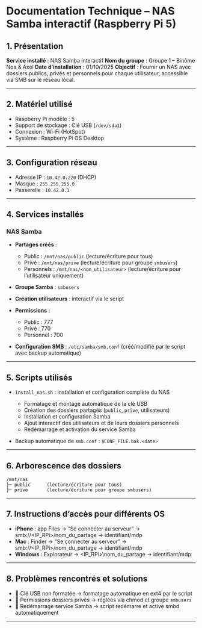 # Documentation Technique – NAS Samba interactif (Raspberry Pi 5)

## 1. Présentation

**Service installé** : NAS Samba interactif
**Nom du groupe** : Groupe 1 – Binôme Noa & Axel
**Date d’installation** : 01/10/2025
**Objectif** : Fournir un NAS avec dossiers publics, privés et personnels pour chaque utilisateur, accessible via SMB sur le réseau local.

---

## 2. Matériel utilisé

* Raspberry Pi modèle : 5
* Support de stockage : Clé USB (`/dev/sda1`)
* Connexion : Wi-Fi (HotSpot)
* Système : Raspberry Pi OS Desktop

---

## 3. Configuration réseau

* Adresse IP : `10.42.0.220` (DHCP)
* Masque : `255.255.255.0`
* Passerelle : `10.42.0.1` 

---

## 4. Services installés

### NAS Samba

* **Partages créés** :

  * Public : `/mnt/nas/public` (lecture/écriture pour tous)
  * Privé : `/mnt/nas/prive` (lecture/écriture pour groupe `smbusers`)
  * Personnels : `/mnt/nas/<nom_utilisateur>` (lecture/écriture pour l’utilisateur uniquement)

* **Groupe Samba** : `smbusers`

* **Création utilisateurs** : interactif via le script

* **Permissions** :

  * Public : 777
  * Privé : 770
  * Personnel : 700

* **Configuration SMB** : `/etc/samba/smb.conf` (créé/modifié par le script avec backup automatique)

---

## 5. Scripts utilisés

* `install_nas.sh` : installation et configuration complète du NAS

  * Formatage et montage automatique de la clé USB
  * Création des dossiers partagés (`public`, `prive`, utilisateurs)
  * Installation et configuration Samba
  * Ajout interactif des utilisateurs et de leurs dossiers personnels
  * Redémarrage et activation du service Samba
* Backup automatique de `smb.conf` : `$CONF_FILE.bak.<date>`

---

## 6. Arborescence des dossiers

```
/mnt/nas
├─ public      (lecture/écriture pour tous)
├─ prive       (lecture/écriture pour groupe smbusers)
```

---

## 7. Instructions d’accès pour différents OS

* **iPhone** : app Files → “Se connecter au serveur” → smb://<IP_RPi>/nom_du_partage → identifiant/mdp
* **Mac** : Finder → “Se connecter au serveur” → smb://<IP_RPi>/nom_du_partage → identifiant/mdp
* **Windows** : Explorateur → \<IP_RPi>\nom_du_partage → identifiant/mdp

---

## 8. Problèmes rencontrés et solutions

* 🔴 Clé USB non formatée → formatage automatique en ext4 par le script
* 🔴 Permissions dossiers privés → réglées via chmod et groupe `smbusers`
* 🔴 Redémarrage service Samba → script redémarre et active smbd automatiquement

---


